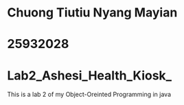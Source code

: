 # Chuong Tiutiu Nyang Mayian
# 25932028
# Lab2_Ashesi_Health_Kiosk_
This is a lab 2 of my Object-Oreinted Programming in java
